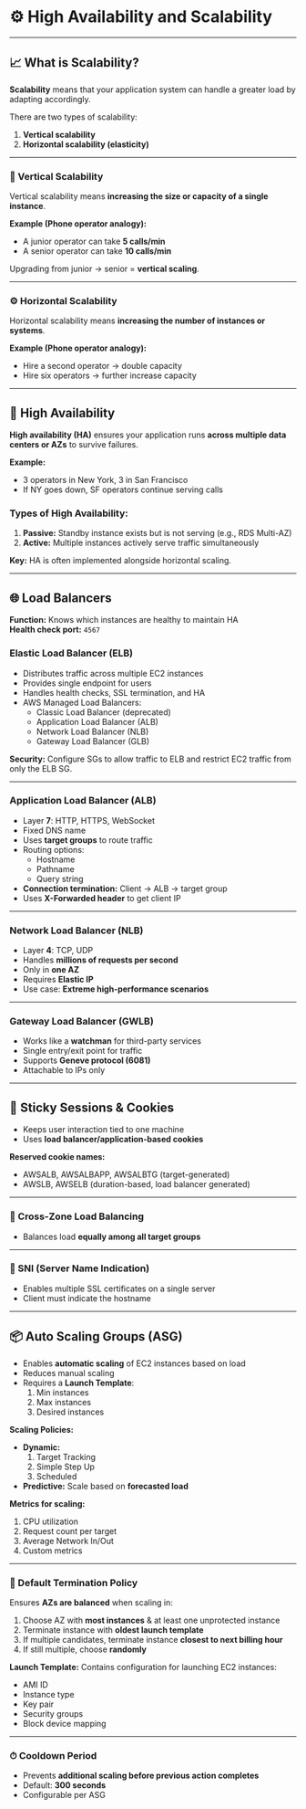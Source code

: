 # ⚙️ High Availability and Scalability

---

## 📈 What is Scalability?

**Scalability** means that your application system can handle a greater load by adapting accordingly.  

There are two types of scalability:

1. **Vertical scalability**  
2. **Horizontal scalability (elasticity)**

---

### 🧱 Vertical Scalability

Vertical scalability means **increasing the size or capacity of a single instance**.  

**Example (Phone operator analogy):**
- A junior operator can take **5 calls/min**
- A senior operator can take **10 calls/min**

Upgrading from junior → senior = **vertical scaling**.

---

### ⚙️ Horizontal Scalability

Horizontal scalability means **increasing the number of instances or systems**.  

**Example (Phone operator analogy):**
- Hire a second operator → double capacity
- Hire six operators → further increase capacity

---

## 🏢 High Availability

**High availability (HA)** ensures your application runs **across multiple data centers or AZs** to survive failures.  

**Example:**
- 3 operators in New York, 3 in San Francisco  
- If NY goes down, SF operators continue serving calls  

### Types of High Availability:
1. **Passive:** Standby instance exists but is not serving (e.g., RDS Multi-AZ)
2. **Active:** Multiple instances actively serve traffic simultaneously

**Key:** HA is often implemented alongside horizontal scaling.

---

## 🌐 Load Balancers

**Function:** Knows which instances are healthy to maintain HA  
**Health check port:** `4567`  

### Elastic Load Balancer (ELB)

- Distributes traffic across multiple EC2 instances  
- Provides single endpoint for users  
- Handles health checks, SSL termination, and HA  
- AWS Managed Load Balancers:
  - Classic Load Balancer (deprecated)
  - Application Load Balancer (ALB)
  - Network Load Balancer (NLB)
  - Gateway Load Balancer (GLB)  

**Security:** Configure SGs to allow traffic to ELB and restrict EC2 traffic from only the ELB SG.

---

### Application Load Balancer (ALB)

- Layer **7**: HTTP, HTTPS, WebSocket  
- Fixed DNS name  
- Uses **target groups** to route traffic  
- Routing options:
  - Hostname
  - Pathname
  - Query string  
- **Connection termination:** Client → ALB → target group  
- Uses **X-Forwarded header** to get client IP  

---

### Network Load Balancer (NLB)

- Layer **4**: TCP, UDP  
- Handles **millions of requests per second**  
- Only in **one AZ**  
- Requires **Elastic IP**  
- Use case: **Extreme high-performance scenarios**  

---

### Gateway Load Balancer (GWLB)

- Works like a **watchman** for third-party services  
- Single entry/exit point for traffic  
- Supports **Geneve protocol (6081)**  
- Attachable to IPs only  

---

## 🍪 Sticky Sessions & Cookies

- Keeps user interaction tied to one machine  
- Uses **load balancer/application-based cookies**  

**Reserved cookie names:**
- AWSALB, AWSALBAPP, AWSALBTG (target-generated)
- AWSLB, AWSELB (duration-based, load balancer generated)

---

### 🔄 Cross-Zone Load Balancing

- Balances load **equally among all target groups**  

---

### 🔑 SNI (Server Name Indication)

- Enables multiple SSL certificates on a single server  
- Client must indicate the hostname  

---

## 📦 Auto Scaling Groups (ASG)

- Enables **automatic scaling** of EC2 instances based on load  
- Reduces manual scaling  
- Requires a **Launch Template**:
  1. Min instances
  2. Max instances
  3. Desired instances  

**Scaling Policies:**
- **Dynamic:**
  1. Target Tracking
  2. Simple Step Up
  3. Scheduled
- **Predictive:** Scale based on **forecasted load**

**Metrics for scaling:**
1. CPU utilization
2. Request count per target
3. Average Network In/Out
4. Custom metrics  

---

### 📝 Default Termination Policy

Ensures **AZs are balanced** when scaling in:

1. Choose AZ with **most instances** & at least one unprotected instance  
2. Terminate instance with **oldest launch template**  
3. If multiple candidates, terminate instance **closest to next billing hour**  
4. If still multiple, choose **randomly**  

**Launch Template:** Contains configuration for launching EC2 instances:
- AMI ID
- Instance type
- Key pair
- Security groups
- Block device mapping  

---

### ⏱ Cooldown Period

- Prevents **additional scaling before previous action completes**  
- Default: **300 seconds**  
- Configurable per ASG
